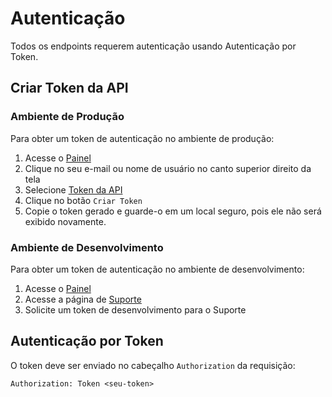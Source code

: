 # Autenticação

Todos os endpoints requerem autenticação usando Autenticação por Token.

## Criar Token da API

### Ambiente de Produção

Para obter um token de autenticação no ambiente de produção:

1. Acesse o [Painel](https://consultar.io/app)
2. Clique no seu e-mail ou nome de usuário no canto superior direito da tela
3. Selecione [Token da API](https://consultar.io/app/token/)
4. Clique no botão `Criar Token`
5. Copie o token gerado e guarde-o em um local seguro, pois ele não será exibido
   novamente.

### Ambiente de Desenvolvimento

Para obter um token de autenticação no ambiente de desenvolvimento:

1. Acesse o [Painel](https://consultar.io/app)
2. Acesse a página de [Suporte](https://consultar.io/app/ajuda/)
3. Solicite um token de desenvolvimento para o Suporte

## Autenticação por Token

O token deve ser enviado no cabeçalho `Authorization` da requisição:

`Authorization: Token <seu-token>`
